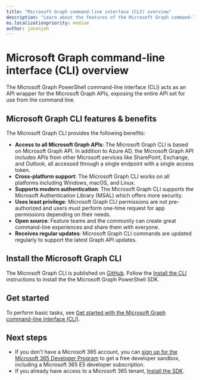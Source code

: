 ```yaml
---
title: "Microsoft Graph command-line interface (CLI) overview"
description: "Learn about the features of the Microsoft Graph command-line interface that can help you derive insights and analytics, and build unique, intelligent apps."
ms.localizationpriority: medium
author: jasonjoh
---
```


# Microsoft Graph command-line interface (CLI) overview

The Microsoft Graph PowerShell command-line interface (CLI) acts as an API wrapper for the Microsoft Graph APIs, exposing the entire API set for use from the command line.

## Microsoft Graph CLI features & benefits

The Microsoft Graph CLI provides the following benefits:

- **Access to all Microsoft Graph APIs**: The Microsoft Graph CLI is based on Microsoft Graph API. In addition to Azure AD, the Microsoft Graph API includes APIs from other Microsoft services like SharePoint, Exchange, and Outlook, all accessed through a single endpoint with a single access token.
- **Cross-platform support**: The Microsoft Graph CLI works on all platforms including Windows, macOS, and Linux.
- **Supports modern authentication**: The Microsoft Graph CLI supports the Microsoft Authentication Library (MSAL) which offers more security.
- **Uses least privilege**: Microsoft Graph CLI permissions are not pre-authorized and users must perform one-time request for app permissions depending on their needs.
- **Open source**: Feature teams and the community can create great command-line experiences and share them with everyone.
- **Receives regular updates**: Microsoft Graph CLI commands are updated regularly to support the latest Graph API updates.

## Install the Microsoft Graph CLI

The Microsoft Graph CLI is published on [GitHub](https://github.com/microsoftgraph/msgraph-cli). Follow the [Install the CLI](installation.md) instructions to install the the Microsoft Graph PowerShell SDK.

## Get started

To perform basic tasks, see [Get started with the Microsoft Graph command-line interface (CLI)](get-started.md).

## Next steps

- If you don't have a Microsoft 365 account, you can [sign up for the Microsoft 365 Developer Program](https://developer.microsoft.com/microsoft-365/dev-program) to get a free developer sandbox, including a Microsoft 365 E5 developer subscription.
- If you already have access to a Microsoft 365 tenant, [Install the SDK](installation.md).
